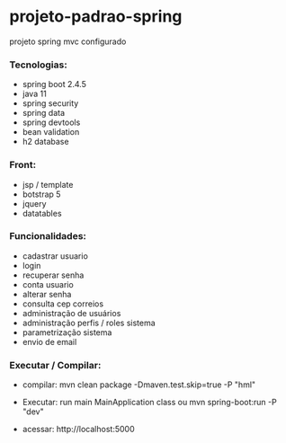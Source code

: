 # projeto-padrao-spring
projeto spring mvc configurado
 
### Tecnologias:
 
 * spring boot 2.4.5
 * java 11
 * spring security
 * spring data
 * spring devtools
 * bean validation
 * h2 database

 ### Front:

 * jsp / template
 * botstrap 5
 * jquery
 * datatables
 
 
### Funcionalidades:
 
 * cadastrar usuario
 * login
 * recuperar senha
 * conta usuario
 * alterar senha
 * consulta cep correios
 * administração de usuários
 * administração perfis / roles sistema
 * parametrização sistema
 * envio de email
 

### Executar / Compilar:

* compilar: mvn clean package -Dmaven.test.skip=true -P "hml"

* Executar: run main  MainApplication class ou mvn spring-boot:run -P "dev"

* acessar: http://localhost:5000

